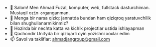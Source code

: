 - 👋 Salom! Men Ahmad Fuzal, komputer, web, fullstack dasturchiman. Mustaqil o`zim o`rganganman.
- 👀 Menga bir narsa qiziq: jannatda bundan ham qiziqroq yaratuvchilik bilan shughullanarmikinmiz?
- 🌱 Hozirda bir nechta katta va kichik projectlar ustida ishlayapman
- 💞️ Qachondir Unityda bir qiziqarli oyin yozishni xoxlar edim
- 📫 Savol va takliflar: ahmadjangroup@gmail.com
